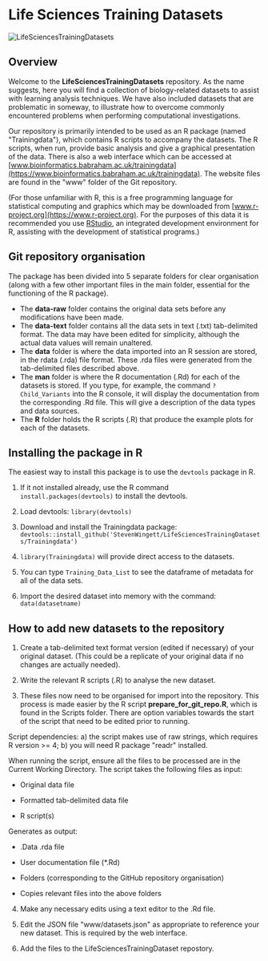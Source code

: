 # Life Sciences Training Datasets
![LifeSciencesTrainingDatasets](https://raw.githubusercontent.com/StevenWingett/LifeSciencesTrainingDatasets/master/www/images/lstd_logo.png)

## Overview

Welcome to the **LifeSciencesTrainingDatasets** repository.  As the name suggests, here you will find a collection of biology-related datasets to assist with learning analysis techniques.  We have also included datasets that are problematic in someway, to illustrate how to overcome commonly encountered problems when performing computational investigations.

Our repository is primarily intended to be used as an R package (named "Trainingdata"), which contains R scripts to accompany the datasets.  The R scripts, when run,  provide basic analysis and give a graphical presentation of the data.  There is also a web interface which can be accessed at [www.bioinformatics.babraham.ac.uk/trainingdata](https://www.bioinformatics.babraham.ac.uk/trainingdata).  The website files are found in the "www" folder of the Git repository.

(For those unfamiliar with R, this is a free programming language for statistical computing and graphics which may be downloaded from [www.r-project.org](https://www.r-project.org). For the purposes of this data it is recommended you use [RStudio](https://rstudio.com), an integrated development environment for R, assisting with the development of statistical programs.) 

## Git repository organisation

The package has been divided into 5 separate folders for clear organisation (along with a few other important files in the main folder, essential for the functioning of the R package).
 
 - The **data-raw** folder contains the original data sets before any modifications have been made.
 - The **data-text** folder contains all the data sets in text (.txt) tab-delimited format.  The data may have been edited for simplicity, although the actual data values will remain unaltered.
 - The **data** folder is where the data imported into an R session are stored, in the rdata (.rda) file format.  These .rda files were generated from the tab-delimited files described above.
 - The **man** folder is where the R documentation (.Rd) for each of the datasets is stored.  If you type, for example, the command ```?Child_Variants``` into the R console, it will display the documentation from the corresponding .Rd file.  This will give a description of the data types and data sources.
 - The **R** folder holds the R scripts (.R) that produce the example plots for each of the datasets.

## Installing the package in R

The easiest way to install this package is to use the ```devtools``` package in R.

1. If it not installed already, use the R command ```install.packages(devtools)``` to install the devtools.

2.  Load devtools: ```library(devtools)```

3. Download and install the Trainingdata package: ```devtools::install_github('StevenWingett/LifeSciencesTrainingDatasets/Trainingdata')```

4. ```library(Trainingdata)``` will provide direct access to the datasets.

5. You can type ```Training_Data_List``` to see the dataframe of metadata for all of the data sets.

6.  Import the desired dataset into memory with the command: ```data(datasetname)```


## How to add new datasets to the repository
 
1) Create a tab-delimited text format version (edited if necessary) of your original dataset.  (This could be a replicate of your original data if no changes are actually needed).

2) Write the relevant R scripts (.R) to analyse the new dataset.

3) These files now need to be organised for import into the repository.  This process is made easier by the R script **prepare\_for\_git\_repo.R**, which is found in the Scripts folder.  There are option variables towards the start of the script that need to be edited prior to running.  

Script dependencies: a) the script makes use of raw strings, which requires R version >= 4; b) you will need R package "readr" installed.

 
When running the script, ensure all the files to be processed are in the Current Working Directory. The script takes the following files as input: 

- Original data file

- Formatted tab-delimited data file

- R script(s)

Generates as output:
- .Data .rda file 

- User documentation file (\*.Rd)

- Folders (corresponding to the GitHub repository organisation)

- Copies relevant files into the above folders

4) Make any necessary edits using a text editor to the .Rd file.

5) Edit the JSON file "www/datasets.json" as appropriate to reference your new dataset.  This is required by the web interface.

6) Add the files to the LifeSciencesTrainingDataset repostory.